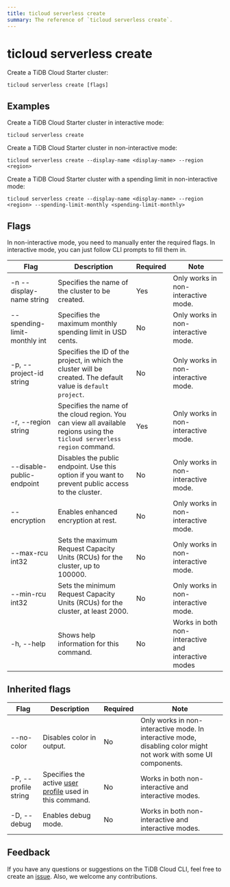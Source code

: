 ```yaml
---
title: ticloud serverless create
summary: The reference of `ticloud serverless create`.
---
```


# ticloud serverless create

Create a TiDB Cloud Starter cluster:

```shell
ticloud serverless create [flags]
```

## Examples

Create a TiDB Cloud Starter cluster in interactive mode:

```shell
ticloud serverless create
```

Create a TiDB Cloud Starter cluster in non-interactive mode:

```shell
ticloud serverless create --display-name <display-name> --region <region>
```

Create a TiDB Cloud Starter cluster with a spending limit in non-interactive mode:

```shell
ticloud serverless create --display-name <display-name> --region <region> --spending-limit-monthly <spending-limit-monthly>
``` 

## Flags

In non-interactive mode, you need to manually enter the required flags. In interactive mode, you can just follow CLI prompts to fill them in.

| Flag                         | Description                                                                                                    | Required | Note                                                |
|------------------------------|----------------------------------------------------------------------------------------------------------------|----------|-----------------------------------------------------|
| -n --display-name string     | Specifies the name of the cluster to be created.                                                               | Yes      | Only works in non-interactive mode.                 |
| --spending-limit-monthly int | Specifies the maximum monthly spending limit in USD cents.                                                     | No       | Only works in non-interactive mode.                 |
| -p, --project-id string      | Specifies the ID of the project, in which the cluster will be created. The default value is `default project`. | No       | Only works in non-interactive mode.                 |
| -r, --region string          | Specifies the name of the cloud region. You can view all available regions using the `ticloud serverless region` command.                | Yes      | Only works in non-interactive mode.                 |
| --disable-public-endpoint    | Disables the public endpoint. Use this option if you want to prevent public access to the cluster.                                                                                 | No       | Only works in non-interactive mode.                 |
| --encryption                 | Enables enhanced encryption at rest.                                                                           | No       | Only works in non-interactive mode.                 |
| --max-rcu int32              | Sets the maximum Request Capacity Units (RCUs) for the cluster, up to 100000.                                                                  | No       | Only works in non-interactive mode.                 |
| --min-rcu int32              | Sets the minimum Request Capacity Units (RCUs) for the cluster, at least 2000.                                                                    | No       | Only works in non-interactive mode.                 |
| -h, --help                   | Shows help information for this command.                                                                       | No       | Works in both non-interactive and interactive modes |

## Inherited flags

| Flag                 | Description                                                                                          | Required | Note                                                                                                             |
|----------------------|------------------------------------------------------------------------------------------------------|----------|------------------------------------------------------------------------------------------------------------------|
| --no-color           | Disables color in output.                                                                            | No       | Only works in non-interactive mode. In interactive mode, disabling color might not work with some UI components. |
| -P, --profile string | Specifies the active [user profile](/tidb-cloud/cli-reference.md#user-profile) used in this command. | No       | Works in both non-interactive and interactive modes.                                                             |
| -D, --debug          | Enables debug mode.                                                                                   | No       | Works in both non-interactive and interactive modes.                                                             |

## Feedback

If you have any questions or suggestions on the TiDB Cloud CLI, feel free to create an [issue](https://github.com/tidbcloud/tidbcloud-cli/issues/new/choose). Also, we welcome any contributions.
